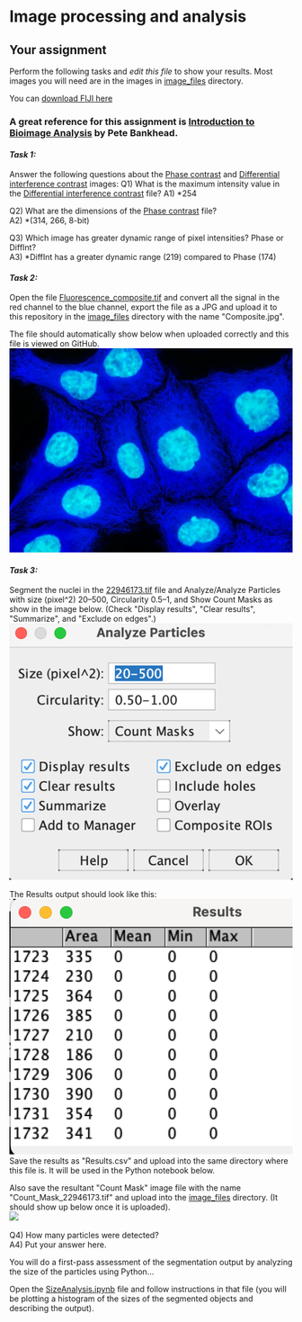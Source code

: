 # Image processing and analysis
## Your assignment
Perform the following tasks and *edit this file* to show your results. Most images you will need are in the images in [image_files](image_files) directory.   

You can [download FIJI here](https://fiji.sc)  

### A great reference for this assignment is [Introduction to Bioimage Analysis](https://bioimagebook.github.io/index.html) by Pete Bankhead.  

#### *Task 1:*
Answer the following questions about the [Phase contrast](image_files/PhaseContrast.tif) and [Differential interference contrast](image_files/DifferentialInterference.tif) images:
Q1) What is the maximum intensity value in the [Differential interference contrast](image_files/DifferentialInterference.tif) file? 
A1) *254

Q2) What are the dimensions of the [Phase contrast](image_files/PhaseContrast.tif) file?  
A2) *(314, 266, 8-bit)  

Q3) Which image has greater dynamic range of pixel intensities? Phase or DiffInt?  
A3) *DiffInt has a greater dynamic range (219) compared to Phase (174) 

#### *Task 2:*
Open the file [Fluorescence_composite.tif](image_files/Fluorescence_composite.tif) and convert all the signal in the red channel to the blue channel, export the file as a JPG and upload it to this repository in the [image_files](image_files) directory with the name "Composite.jpg".  

The file should automatically show below when uploaded correctly and this file is viewed on GitHub.  
![](image_files/Composite.jpg)  

#### *Task 3:*  
Segment the nuclei in the [22946173.tif](image_files/22946173.tif) file and Analyze/Analyze Particles with size (pixel^2) 20–500, Circularity 0.5–1, and Show Count Masks as show in the image below. (Check "Display results", "Clear results", "Summarize", and "Exclude on edges".)  
![](image_files/AnalyzeParticles.png)  

The Results output should look like this:  
![](image_files/ResultsExample.png)   
Save the results as "Results.csv" and upload into the same directory where this file is. It will be used in the Python notebook below.  

Also save the resultant "Count Mask" image file with the name "Count_Mask_22946173.tif" and upload into the [image_files](image_files) directory. (It should show up below once it is uploaded).  
![](image_files/Count_Mask_22946173.tif)  

Q4) How many particles were detected?  
A4) Put your answer here.  

You will do a first-pass assessment of the segmentation output by analyzing the size of the particles using Python...  

Open the [SizeAnalysis.ipynb](SizeAnalysis.ipynb) file and follow instructions in that file (you will be plotting a histogram of the sizes of the segmented objects and describing the output).  
